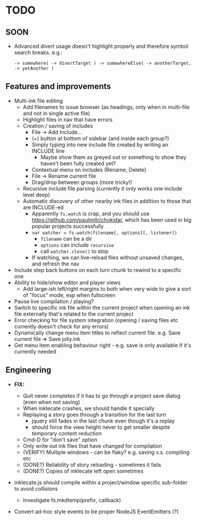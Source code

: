# TODO

## SOON

* Advanced divert usage doesn't highlight properly and therefore symbol search breaks. e.g.:

    `-> somewhere( -> divertTarget ) -> somewhereElse( -> anotherTarget, -> yetAnother )`
        
## Features and improvements

* Multi-ink file editing
    * Add filenames to issue browser (as headings, only when in multi-file and not in single active file)
    * Highlight files in nav that have errors
    * Creation / saving of includes
        * File -> Add Include...
        * (+) button at bottom of sidebar (and inside each group?)
        * Simply typing into new include file created by writing an INCLUDE line
            * Maybe show them as greyed out or something to show they haven't been fully created yet?
        * Contextual menu on includes (Rename, Delete)
        * File -> Rename current file
        * Drag/drop between groups (more tricky!)
    * Recursive include file parsing (currently it only works one include level deep)
    * Automatic discovery of other nearby ink files in addition to those that are INCLUDE-ed
        * Apparently `fs.watch` is crap, and you should use <https://github.com/paulmillr/chokidar>, which has been used in big popular projects successfully
        * `var watcher = fs.watch(filename[, options][, listener])`
            * `filename` can be a dir
            * `options` can include `recursive`
            * call `watcher.close()` to stop
        * If watching, we can live-reload files without unsaved changes, and refresh the nav
* Include step back buttons on each turn chunk to rewind to a specific one
* Ability to hide/show editor and player views
    * Add large-ish left/right margins to both when very wide to give a sort of "focus" mode, esp when fullscreen
* Pause live compilation / playing?
* Switch to specific ink file within the current project when opening an ink file externally that's related to the current project
* Error checking for file system integration (opening / saving files etc currently doesn't check for any errors)
* Dynamically change menu item titles to reflect current file. e.g. Save current file => Save jolly.ink
* Get menu item enabling behaviour right - e.g. save is only available if it's currently needed

## Engineering

* **FIX:**
    * Quit never completes if it has to go through a project save dialog (even when not saving)
    * When inklecate crashes, we should handle it specially
    * Replaying a story goes through a transition for the last turn
        * jquery still fades in the last chunk even though it's a replay
        * should force the view height never to get smaller despite temporary content reduction
    * Cmd-D for "don't save" option
    * Only write out ink files that have changed for compilation
    * (VERIFY) Multiple windows - can be flaky? e.g. saving v.s. compiling etc
    * (DONE?) Reliability of story reloading - sometimes it fails
    * (DONE?) Copies of inklecate left open sometimes

* inklecate.js should compile within a project/window specific sub-folder to avoid collisions
    * Investigate fs.mkdtemp(prefix, callback)

* Convert ad-hoc style events to be proper NodeJS EventEmitters (?)
